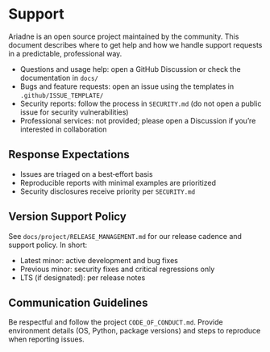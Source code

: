 # Support

Ariadne is an open source project maintained by the community. This document describes where to get help and how we handle support requests in a predictable, professional way.

- Questions and usage help: open a GitHub Discussion or check the documentation in `docs/`
- Bugs and feature requests: open an issue using the templates in `.github/ISSUE_TEMPLATE/`
- Security reports: follow the process in `SECURITY.md` (do not open a public issue for security vulnerabilities)
- Professional services: not provided; please open a Discussion if you’re interested in collaboration

## Response Expectations

- Issues are triaged on a best‑effort basis
- Reproducible reports with minimal examples are prioritized
- Security disclosures receive priority per `SECURITY.md`

## Version Support Policy

See `docs/project/RELEASE_MANAGEMENT.md` for our release cadence and support policy. In short:
- Latest minor: active development and bug fixes
- Previous minor: security fixes and critical regressions only
- LTS (if designated): per release notes

## Communication Guidelines

Be respectful and follow the project `CODE_OF_CONDUCT.md`. Provide environment details (OS, Python, package versions) and steps to reproduce when reporting issues.
